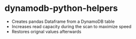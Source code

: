 # dynamodb-python-helpers
- Creates pandas Dataframe from a DynamoDB table
- Increases read capacity during the scan to maximize speed
- Restores orignal values afterwards
